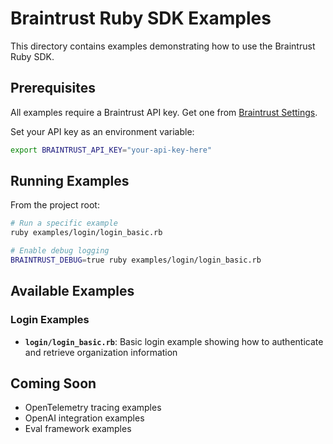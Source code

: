 # Braintrust Ruby SDK Examples

This directory contains examples demonstrating how to use the Braintrust Ruby SDK.

## Prerequisites

All examples require a Braintrust API key. Get one from [Braintrust Settings](https://www.braintrust.dev/app/settings).

Set your API key as an environment variable:

```bash
export BRAINTRUST_API_KEY="your-api-key-here"
```

## Running Examples

From the project root:

```bash
# Run a specific example
ruby examples/login/login_basic.rb

# Enable debug logging
BRAINTRUST_DEBUG=true ruby examples/login/login_basic.rb
```

## Available Examples

### Login Examples

- **`login/login_basic.rb`**: Basic login example showing how to authenticate and retrieve organization information

## Coming Soon

- OpenTelemetry tracing examples
- OpenAI integration examples
- Eval framework examples
